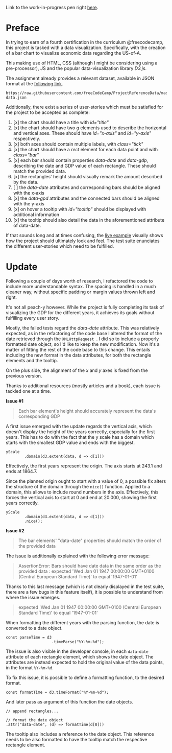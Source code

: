 Link to the work-in-progress pen right [here](https://codepen.io/borntofrappe/full/mKGZaO/).

# Preface 

In trying to earn of a fourth certification in the curriculum @freecodecamp, this project is tasked with a data visualization. Specifically, with the creation of a bar chart to visualize economic data regarding the US-of-A. 

This making use of HTML, CSS (although I might be considering using a pre-processor), JS and the popular data-visualization library _D3.js_.

The assignment already provides a relevant dataset, available in JSON format at the [following link](https://raw.githubusercontent.com/freeCodeCamp/ProjectReferenceData/master/GDP-data.json).

```code
https://raw.githubusercontent.com/freeCodeCamp/ProjectReferenceData/master/GDP-data.json
```

Additionally, there exist a series of user-stories which must be satisfied for the project to be accepted as complete:

1. [x] the chart should have a title with _id="title"_
1. [x] the chart should have two _g_ elements used to describe the horizontal and vertical axes. These should have _id="x-axis"_ and _id="y-axis"_ respectively. 
1. [x] both axes should contain multiple labels, with _class="tick"_
1. [x] the chart should have a _rect_ element for each data point and with _class="bar"_ 
1. [x] each bar should contain properties _data-date_ and _data-gdp_, describing the date and GDP value of each rectangle. These should match the provided data. 
1. [x] the rectangles' height should visually remark the amount described by the data.
1. [ ] the _data-date_ attributes and corresponding bars should be aligned with the x-axis
1. [x] the _data-gpd_ attributes and the connected bars should be aligned with the y-axis
1. [x] on hover a tooltip with _id="tooltip"_ should be displayed with additional information
1. [x] the tooltip should also detail the data in the aforementioned attribute of data-date.

If that sounds long and at times confusing, the [live example](https://codepen.io/freeCodeCamp/full/GrZVaM) visually shows how the project should ultimately look and feel. The test suite enunciates the different user-stories which need to be fulfilled.


# Update

Following a couple of days worth of research, I refactored the code to include more understandable syntax. The spacing is handled in a much cleaner way, without specific padding or margin values thrown left and right. 

It's not all peach-y however. While the project is fully completing its task of visualizing the GDP for the different years, it achieves its goals without fulfilling every user story.

Mostly, the failed tests regard the _data-date_ attribute. This was relatively expected, as in the refactoring of the code base I altered the format of the date retrieved through the `XMLHttpRequest `. I did so to include a properly formatted date object, so I'd like to keep the new modification. Now it's a matter of fitting the rest of the code base to this change. This entails including the new format in the data attributes, for both the rectangle elements and the tooltip.

On the plus side, the alignment of the _x_ and _y_ axes is fixed from the previous version.

Thanks to additional resources (mostly articles and a book), each issue is tackled one at a time.

**Issue #1**

> Each bar element's height should accurately represent the data's corresponding GDP

A first issue emerged with the update regards the vertical axis, which doesn't display the height of the  years correctly, especially for the first years. This has to do with the fact that the y scale has a domain which starts with the smallest GDP value and ends with the biggest. 

```JS
yScale
        .domain(d3.extent(data, d => d[1]))
```

Effectively, the first years represent the origin. The axis starts at 243.1 and ends at 1864.7.

Since the planned origin ought to start with a value of 0, a possible fix alters the structure of the domain through the `nice()` function. Applied to a domain, this allows to include round numbers in the axis. Effectively, this forces the vertical axis to start at 0 and end at 20.000, showing the first years correctly.

```JS
yScale
        .domain(d3.extent(data, d => d[1]))
        .nice();
```

**Issue #2**

> The bar elements' "data-date" properties should match the order of the provided data

The issue is additionally explained with the following error message:

> AssertionError: Bars should have date data in the same order as the provided data : expected 'Wed Jan 01 1947 00:00:00 GMT+0100 (Central European Standard Time)' to equal '1947-01-01'

Thanks to this last message (which is not clearly displayed in the test suite, there are a few bugs in this feature itself), it is possible to understand from where the issue emerges.

> expected 'Wed Jan 01 1947 00:00:00 GMT+0100 (Central European Standard Time)' to equal '1947-01-01'

When formatting the different years with the parsing function, the date is converted to a date object. 

```JS
const parseTime = d3
                    .timeParse("%Y-%m-%d");
```

The issue is also visible in the developer console, in each `data-date` attribute of each rectangle element, which shows the date object. The attributes are instead expected to hold the original value of the data points, in the format `%Y-%m-%d`. 

 To fix this issue, it is possible to define a formatting function, to the desired format.

```JS
const formatTime = d3.timeFormat("%Y-%m-%d");
```

And later pass as argument of this function the date objects.

```JS
// append rectangles...

// format the date object
.attr("data-date", (d) => formatTime(d[0]))
```

The tooltip also includes a reference to the date object. This reference needs to be also formatted to have the tooltip match the respective rectangle element.